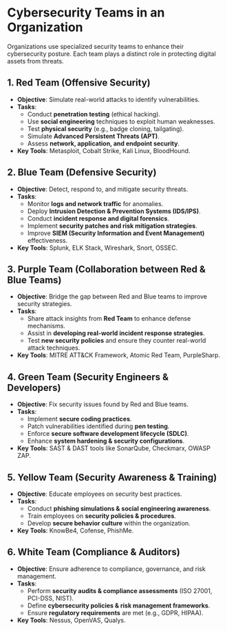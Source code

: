 # Cybersecurity Teams in an Organization

Organizations use specialized security teams to enhance their cybersecurity posture. Each team plays a distinct role in protecting digital assets from threats.

## **1. Red Team (Offensive Security)**
- **Objective**: Simulate real-world attacks to identify vulnerabilities.
- **Tasks**:
  - Conduct **penetration testing** (ethical hacking).
  - Use **social engineering** techniques to exploit human weaknesses.
  - Test **physical security** (e.g., badge cloning, tailgating).
  - Simulate **Advanced Persistent Threats (APT)**.
  - Assess **network, application, and endpoint security**.
- **Key Tools**: Metasploit, Cobalt Strike, Kali Linux, BloodHound.

## **2. Blue Team (Defensive Security)**
- **Objective**: Detect, respond to, and mitigate security threats.
- **Tasks**:
  - Monitor **logs and network traffic** for anomalies.
  - Deploy **Intrusion Detection & Prevention Systems (IDS/IPS)**.
  - Conduct **incident response and digital forensics**.
  - Implement **security patches and risk mitigation strategies**.
  - Improve **SIEM (Security Information and Event Management)** effectiveness.
- **Key Tools**: Splunk, ELK Stack, Wireshark, Snort, OSSEC.

## **3. Purple Team (Collaboration between Red & Blue Teams)**
- **Objective**: Bridge the gap between Red and Blue teams to improve security strategies.
- **Tasks**:
  - Share attack insights from **Red Team** to enhance defense mechanisms.
  - Assist in **developing real-world incident response strategies**.
  - Test **new security policies** and ensure they counter real-world attack techniques.
- **Key Tools**: MITRE ATT&CK Framework, Atomic Red Team, PurpleSharp.

## **4. Green Team (Security Engineers & Developers)**
- **Objective**: Fix security issues found by Red and Blue teams.
- **Tasks**:
  - Implement **secure coding practices**.
  - Patch vulnerabilities identified during **pen testing**.
  - Enforce **secure software development lifecycle (SDLC)**.
  - Enhance **system hardening & security configurations**.
- **Key Tools**: SAST & DAST tools like SonarQube, Checkmarx, OWASP ZAP.

## **5. Yellow Team (Security Awareness & Training)**
- **Objective**: Educate employees on security best practices.
- **Tasks**:
  - Conduct **phishing simulations & social engineering awareness**.
  - Train employees on **security policies & procedures**.
  - Develop **secure behavior culture** within the organization.
- **Key Tools**: KnowBe4, Cofense, PhishMe.

## **6. White Team (Compliance & Auditors)**
- **Objective**: Ensure adherence to compliance, governance, and risk management.
- **Tasks**:
  - Perform **security audits & compliance assessments** (ISO 27001, PCI-DSS, NIST).
  - Define **cybersecurity policies & risk management frameworks**.
  - Ensure **regulatory requirements** are met (e.g., GDPR, HIPAA).
- **Key Tools**: Nessus, OpenVAS, Qualys.
